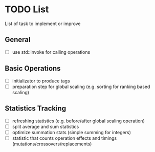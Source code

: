 # TODO List

List of task to implement or improve

## General
 - [ ] use std::invoke for calling operations

## Basic Operations
 - [ ] initializator to produce tags
 - [ ] preparation step for global scaling (e.g. sorting for ranking based scaling)

## Statistics Tracking
 - [ ] refreshing statistics (e.g. before/after global scaling operation)
 - [ ] split average and sum statistics
 - [ ] optimize summation stats (simple summing for integers)
 - [ ] statistic that counts operation effects and timings (mutations/crossovers/replacements)